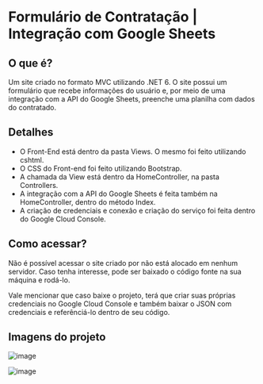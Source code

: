 <h1>Formulário de Contratação | Integração com Google Sheets</h1>
<h2>O que é?</h2>
<p>Um site criado no formato MVC utilizando .NET 6. O site possui um formulário que recebe informações do usuário e, por meio de uma integração com a API do Google Sheets, preenche uma planilha com dados do contratado.
</p>

<h2>Detalhes</h2>
<ul>
  <li>O Front-End está dentro da pasta Views. O mesmo foi feito utilizando cshtml.</li>
  <li>O CSS do Front-end foi feito utilizando Bootstrap.</li>
  <li>A chamada da View está dentro da HomeController, na pasta Controllers.</li>
  <li>A integração com a API do Google Sheets é feita também na HomeController, dentro do método Index.</li>
  <li>A criação de credenciais e conexão e criação do serviço foi feita dentro do Google Cloud Console.</li>
</ul>

<h2>Como acessar?</h2>
<p>Não é possível acessar o site criado por não está alocado em nenhum servidor. Caso tenha interesse, pode ser baixado o código fonte na sua máquina e rodá-lo.</p>
<p>Vale mencionar que caso baixe o projeto, terá que criar suas próprias credenciais no Google Cloud Console e também baixar o JSON com credenciais e referênciá-lo dentro de seu código.</p>

<h2>Imagens do projeto</h2>

![image](https://github.com/evaaldo/FORMULARIO-CONTRATACAO-GOOGLE-SHEETS/assets/110418142/828844f4-f784-4adb-9da8-74322623f258)

![image](https://github.com/evaaldo/FORMULARIO-CONTRATACAO-GOOGLE-SHEETS/assets/110418142/a0a71c99-7ee0-4d20-807b-f1bd82b05a25)
